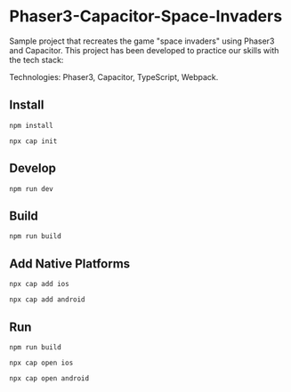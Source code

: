 # Phaser3-Capacitor-Space-Invaders

Sample project that recreates the game "space invaders" using Phaser3 and Capacitor. This project has been developed to practice our skills with the tech stack:

Technologies: Phaser3, Capacitor, TypeScript, Webpack.

## Install

```
npm install
```

```
npx cap init
```

## Develop

```
npm run dev
```

## Build

```
npm run build
```

## Add Native Platforms

```
npx cap add ios
```

```
npx cap add android
```

## Run

```
npm run build
```

```
npx cap open ios
```

```
npx cap open android
```
